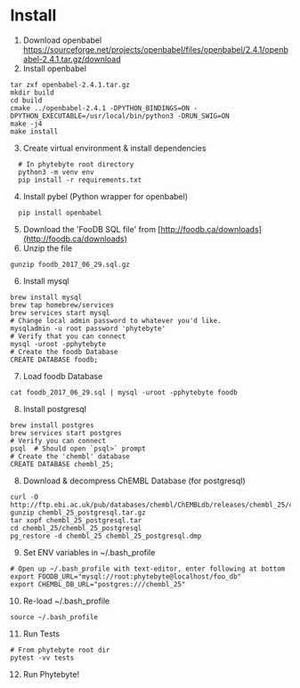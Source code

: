 # Install

1. Download openbabel https://sourceforge.net/projects/openbabel/files/openbabel/2.4.1/openbabel-2.4.1.tar.gz/download
2. Install openbabel
  ```
  tar zxf openbabel-2.4.1.tar.gz
  mkdir build
  cd build
  cmake ../openbabel-2.4.1 -DPYTHON_BINDINGS=ON -DPYTHON_EXECUTABLE=/usr/local/bin/python3 -DRUN_SWIG=ON
  make -j4
  make install
  ```
3. Create virtual environment & install dependencies
  ```
    # In phytebyte root directory
    python3 -m venv env
    pip install -r requirements.txt
  ``` 
4. Install pybel (Python wrapper for openbabel)
  ```
    pip install openbabel
  ```
5. Download the 'FooDB SQL file' from [http://foodb.ca/downloads](http://foodb.ca/downloads) 
6. Unzip the file
```
gunzip foodb_2017_06_29.sql.gz
```
6. Install mysql
```
brew install mysql
brew tap homebrew/services
brew services start mysql
# Change local admin password to whatever you'd like.
mysqladmin -u root password 'phytebyte'
# Verify that you can connect
mysql -uroot -pphytebyte
# Create the foodb Database
CREATE DATABASE foodb;
```
7. Load foodb Database
```
cat foodb_2017_06_29.sql | mysql -uroot -pphytebyte foodb
``` 
8. Install postgresql
```
brew install postgres
brew services start postgres
# Verify you can connect
psql  # Should open `psql>` prompt
# Create the 'chembl' database
CREATE DATABASE chembl_25;
```
8. Download & decompress ChEMBL Database (for postgresql)
```
curl -O http://ftp.ebi.ac.uk/pub/databases/chembl/ChEMBLdb/releases/chembl_25/chembl_25_postgresql.tar.gz
gunzip chembl_25_postgresql.tar.gz
tar xopf chembl_25_postgresql.tar
cd chembl_25/chembl_25_postgresql
pg_restore -d chembl_25 chembl_25_postgresql.dmp
```
9. Set ENV variables in ~/.bash_profile
```
# Open up ~/.bash_profile with text-editor, enter following at bottom
export FOODB_URL="mysql://root:phytebyte@localhost/foo_db"
export CHEMBL_DB_URL="postgres:///chembl_25"
```
10. Re-load ~/.bash_profile
```
source ~/.bash_profile
```
11. Run Tests
```
# From phytebyte root dir
pytest -vv tests
```

12. Run Phytebyte!

